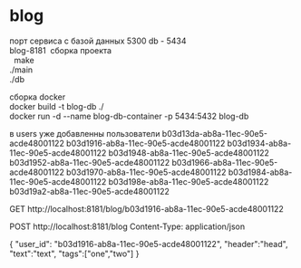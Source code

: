 # blog
порт сервиса с базой данных 5300
db - 5434 <br/>
blog-8181
 сборка проекта <br/>
  make<br/>
  ./main<br/>
  ./db<br/>
  
 сборка docker <br/>
 docker build -t blog-db ./<br/>
 docker run -d --name blog-db-container -p 5434:5432 blog-db <br/>

в users уже добавленны пользователи 
b03d13da-ab8a-11ec-90e5-acde48001122
b03d1916-ab8a-11ec-90e5-acde48001122
b03d1934-ab8a-11ec-90e5-acde48001122
b03d1948-ab8a-11ec-90e5-acde48001122
b03d1952-ab8a-11ec-90e5-acde48001122
b03d1966-ab8a-11ec-90e5-acde48001122
b03d1970-ab8a-11ec-90e5-acde48001122
b03d1984-ab8a-11ec-90e5-acde48001122
b03d198e-ab8a-11ec-90e5-acde48001122
b03d19a2-ab8a-11ec-90e5-acde48001122


GET http://localhost:8181/blog/b03d1916-ab8a-11ec-90e5-acde48001122

POST http://localhost:8181/blog
Content-Type: application/json

{
  "user_id": "b03d1916-ab8a-11ec-90e5-acde48001122",
 "header":"head",
 "text":"text",
 "tags":["one","two"]
}
